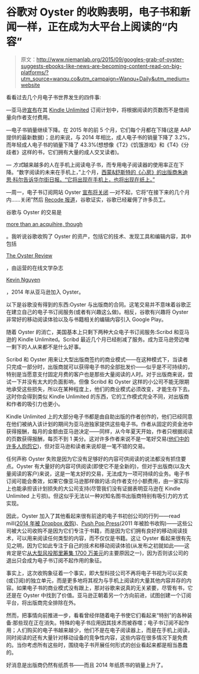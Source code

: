 # 谷歌对 Oyster 的收购表明，电子书和新闻一样，正在成为大平台上阅读的“内容”

> 原文：<http://www.niemanlab.org/2015/09/googles-grab-of-oyster-suggests-ebooks-like-news-are-becoming-content-read-on-big-platforms/?utm_source=wanqu.co&utm_campaign=Wanqu+Daily&utm_medium=website>

看看过去几个月电子书世界发生的四件事:

—亚马逊[宣布](https://kdp.amazon.com/community/ann.jspa?annID=786)在其 [Kindle Unlimited](http://www.amazon.com/gp/feature.html?docId=1002872331) 订阅计划中，将根据阅读的页数而不是借阅量向作者支付费用。

—电子书销量继续下降。在 2015 年的前 5 个月，它们每个月都在下降(这是 AAP 提供的最新数据)；总的来说，与 2014 年相比，成人电子书的销量下降了 3.2%，而年轻成人电子书的销量下降了 43.3%(想想像《T2》《饥饿游戏》和《T4》《分歧者》这样的书，它们拥有大量的成人交叉读者)。

— *方式*越来越多的人在手机上阅读电子书，而专用电子阅读器的使用率正在下降。“数字阅读的未来在手机上，”上个月，[西蒙&舒斯特的《心房》的出版商朱迪思·科尔告诉华尔街日报。“它将出现在手机上，也将出现在纸上。”](http://www.wsj.com/articles/the-rise-of-phone-reading-1439398395)

—周一，电子书订阅网站 Oyster [宣布将关闭](http://blog.oysterbooks.com/) —对不起，它将“在接下来的几个月内……关闭”然后 [Recode 报道](http://recode.net/2015/09/21/oyster-books-shuts-down-team-heads-to-google/)，谷歌证实，谷歌已经雇佣了许多员工。

谷歌与 Oyster 的交易是

[more than an acquihire, though](http://fortune.com/2015/09/22/term-sheet-tuesday-september-22/)

。我听说谷歌收购了 Oyster 的资产，包括它的技术、发现工具和编辑内容，其中包括

[The Oyster Review](https://review.oysterbooks.com/)

，由运营的在线文学杂志

[Kevin Nguyen](https://twitter.com/knguyen)

，2014 年从亚马逊加入 Oyster。

以下是谷歌没有得到的东西:Oyster 与出版商的合同。这笔交易并不意味着谷歌正在建立自己的电子书订阅服务(或者有兴趣这么做)。相反，谷歌有兴趣将 Oyster 非常好的移动阅读体验以及与书籍相关的编辑内容引入 Google Play。

随着 Oyster 的消亡，美国基本上只剩下两种大众电子书订阅服务:Scribd 和亚马逊的 Kindle Unlimited。Scribd 最近几个月已经削减了服务。成为亚马逊旁边唯一剩下的人从来都不是什么好事。

Scribd 和 Oyster 用来让大型出版商签约的商业模式——在这种模式下，当读者只完成一部分时，出版商就可以获得电子书的全部批发价——似乎是不可持续的，特别是当愿意支付固定月费的客户也是那些大量阅读的人时。对于出版商来说，尝试一下并没有太大的负面影响，但像 Scribd 和 Oyster 这样的小公司不能无限期地承受这些损失，所以在某种程度上，他们的商业模式必须改变，才能生存下去。这时你会得到类似 Kindle Unlimited 的东西，它的工作模式完全不同，对出版商和作者的吸引力也更小。

Kindle Unlimited 上的大部分电子书都是由自助出版的作者创作的，他们已经同意在他们被纳入该计划的期间为亚马逊独家提供这些电子书。作者从固定的资金池中获得报酬，每月的金额由亚马逊决定——同样，从今年夏天开始，作者只根据阅读的页数获得报酬，每页不到 1 美分。这对许多作者来说不是一笔好交易([他们中的许多人抱怨它](http://www.kboards.com/index.php/topic,209963.0.html))，但对亚马逊和读者来说却是一笔不错的交易。

任何声称 Oyster 失败是因为它没有足够好的内容可供阅读的说法都没有抓住要点。Oyster 有大量好的内容可供阅读(即使它不是全新的)，但对于出版商(以及大量阅读的客户)来说，这是一笔太好的交易，无法成为一项可持续的业务。电子书订阅可能会奏效，如果它像亚马逊那样做的话:向作者支付小额费用，由一家实际上也能承担该计划损失的大公司支持(尽管我们没有证据表明亚马逊在 Kindle Unlimited 上亏损)。但这似乎无法以一种对知名图书出版商特别有吸引力的方式实现。

因此，Oyster 加入了其他看起来很有前途的电子书初创公司的行列——read mill([2014 年被 Dropbox 收购](http://techcrunch.com/2014/03/28/confirmed-dropbox-aqcui-hires-social-reading-app-readmill/))、[Push Pop Press](https://gigaom.com/2011/08/02/facebook-push-pop-press/)(2011 年被脸书收购)——这些公司被大公司收购不是因为它们专注于书籍，而是因为它们拥有良好的移动阅读技术，可以用来阅读任何类型的内容，而不仅仅是书籍。这让 Oyster 看起来很有先见之明，因为它如此专注于自己的技术和移动阅读体验(从发布之初就如此——这肯定是它[从大型风投那里筹集 1700 万美元](https://gigaom.com/2014/01/14/with-14-million-raised-oyster-plans-to-expand-its-netflix-for-books-offerings/)的主要原因之一)，因为否则该公司的退出只会成为电子书订阅不起作用的象征。

事实上，这次收购象征着一个事实，即大型科技公司不再将电子书视为可以买卖(或订阅)的独立单元，而是更多地将其视为与手机上阅读的大量其他内容并存的内容。如果电子书的商业模式没有跟上，那对谷歌来说真的无关紧要，尽管有书，它还是在 Oyster 中找到了价值。亚马逊正朝着另一个方向前进，试图创建一个订阅平台，将出版商完全排除在外。

然而，把事情向前推进一步，看看曾经伴随着电子书使它们看起来“特别”的各种装备:那些现在正在消失。特殊的电子书应用因其技术而被吞噬；电子书订阅不起作用；人们购买的电子书越来越少，他们不是在电子阅读器上，而是在手机上阅读，同时阅读的还有大量针对移动设备的竞争性内容，这些内容在很多情况下是免费的。当你考虑所有这些时，围绕电子书开展任何形式的创业看起来都是相当愚蠢的。

好消息是出版商仍然有纸质书——而且 2014 年纸质书的销量上升了。